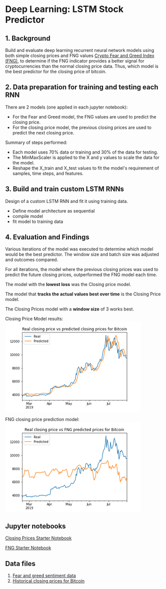 # Deep Learning: LSTM Stock Predictor

## 1. Background
Build and evaluate deep learning recurrent neural network models using both simple closing prices and FNG values [Crypto Fear and Greed Index (FNG)](https://alternative.me/crypto/fear-and-greed-index/), to determine if the FNG indicator provides a better signal for cryptocurrencies than the normal closing price data. Thus, which model is the best predictor for the closing price of bitcoin.

## 2. Data preparation for training and testing each RNN
There are 2 models (one applied in each jupyter notebook):
* For the Fear and Greed model, the FNG values are used to predict the closing price. 
* For the closing price model, the previous closing prices are used to predict the next closing price. 

Summary of steps performed:
* Each model uses 70% data or training and 30% of the data for testing.
* The MinMaxScaler is applied to the X and y values to scale the data for the model.
* Reshape the X_train and X_test values to fit the model's requirement of samples, time steps, and features.

## 3. Build and train custom LSTM RNNs
Design of a custom LSTM RNN and fit it using training data. 
* Define model architecture as sequential
* compile model
* fit model to training data


## 4. Evaluation and Findings
Various iterations of the model was executed to determine which model would be the best predictor. The window size and batch size was adjusted and outcomes compared. 

For all iterations, the model where the previous closing prices was used to predict the future closing prices, outperformed the FNG model each time. 

The model with the **lowest loss** was the Closing price model.

The model that **tracks the actual values best over time** is the Closing Price model.

The Closing Prices model with a **window size** of 3 works best.

Closing Price Model results: </br>
![Image](Images/Closing_predicted_price_Bitcoin.png)

FNG closing price prediction model:</br>
![image](Images/FNG_predicted_Closing_price_Bitcoin.png)

## Jupyter notebooks
[Closing Prices Starter Notebook](Starter_Code/lstm_stock_predictor_closing.ipynb)

[FNG Starter Notebook](Starter_Code/lstm_stock_predictor_fng.ipynb)

## Data files
1. [Fear and greed sentiment data](Data/btc_sentiment.csv)
2. [Historical closing prices for Bitcoin](Data/btc_historic.csv)

